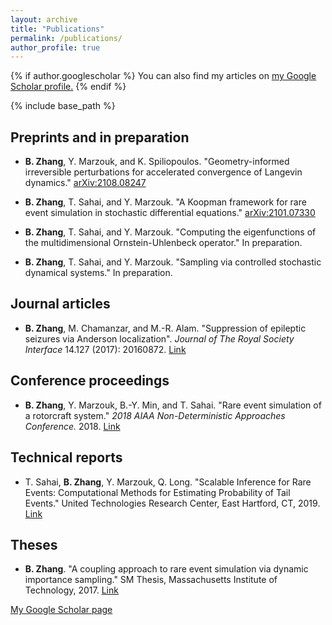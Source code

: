 ```yaml
---
layout: archive
title: "Publications"
permalink: /publications/
author_profile: true
---
```


{% if author.googlescholar %}
  You can also find my articles on <u><a href="{{author.googlescholar}}">my Google Scholar profile</a>.</u>
{% endif %}



{% include base_path %}

## Preprints and in preparation
* **B. Zhang**, Y. Marzouk, and K. Spiliopoulos. "Geometry-informed irreversible perturbations for accelerated convergence of Langevin dynamics." [arXiv:2108.08247](https://arxiv.org/abs/2108.08247)

* **B. Zhang**, T. Sahai, and Y. Marzouk. "A Koopman framework for rare event simulation in stochastic differential equations." [arXiv:2101.07330](https://arxiv.org/abs/2101.07330)

* **B. Zhang**, T. Sahai, and Y. Marzouk. "Computing the eigenfunctions of the multidimensional Ornstein-Uhlenbeck operator." In preparation.

* **B. Zhang**, T. Sahai, and Y. Marzouk. "Sampling via controlled stochastic dynamical systems." In preparation.


## Journal articles
* **B. Zhang**, M. Chamanzar, and M.-R. Alam. "Suppression of epileptic seizures via Anderson localization". *Journal of The Royal Society Interface* 14.127 (2017): 20160872. [Link](https://royalsocietypublishing.org/doi/full/10.1098/rsif.2016.0872)

## Conference proceedings
* **B. Zhang**, Y. Marzouk, B.-Y. Min, and T. Sahai. "Rare event simulation of a rotorcraft system." *2018 AIAA Non-Deterministic Approaches Conference.* 2018. [Link](https://arc.aiaa.org/doi/10.2514/6.2018-1181)

## Technical reports
* T. Sahai, **B. Zhang**, Y. Marzouk, Q. Long. "Scalable Inference for Rare Events: Computational Methods for Estimating Probability of Tail Events." United Technologies Research Center, East Hartford, CT, 2019. [Link](https://apps.dtic.mil/sti/citations/AD1090887)

## Theses

* **B. Zhang**. "A coupling approach to rare event simulation via dynamic importance sampling." SM Thesis, Massachusetts Institute of Technology, 2017. [Link](https://dspace.mit.edu/handle/1721.1/112384)



[My Google Scholar page](https://scholar.google.com/citations?user=0F864EMAAAAJ&hl=en)


<!-- {% for post in site.publications reversed %}
  {% include archive-single.html %}
{% endfor %} -->
